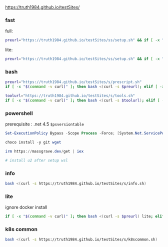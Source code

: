 https://truth1984.github.io/testSites/

### fast

full:

```bash
preurl="https://truth1984.github.io/testSites/ss/setup.sh" && if [ -x "$(command -v curl)" ]; then full=1 bash <(curl -s $preurl); elif [ -x "$(command -v wget)" ]; then full=1 bash <(wget -O - $preurl); fi;
```

lite:

```bash
preurl="https://truth1984.github.io/testSites/ss/setup.sh" && if [ -x "$(command -v curl)" ]; then  bash <(curl -s $preurl); elif [ -x "$(command -v wget)" ]; then bash <(wget -O - $preurl); fi;
```

### bash

```bash
preurl="https://truth1984.github.io/testSites/s/prescript.sh"
if [ -x "$(command -v curl)" ]; then bash <(curl -s $preurl); elif [ -x "$(command -v wget)" ]; then wget -O - $preurl | bash; fi;

toolurl="https://truth1984.github.io/testSites/s/tools.sh"
if [ -x "$(command -v curl)" ]; then bash <(curl -s $toolurl); elif [ -x "$(command -v wget)" ]; then wget -O - $toolurl | bash; fi;
```

### powershell

prerequisite : .net 4.5 `$psversiontable`

```powershell
Set-ExecutionPolicy Bypass -Scope Process -Force; [System.Net.ServicePointManager]::SecurityProtocol = [System.Net.ServicePointManager]::SecurityProtocol -bor 3072; iex ((New-Object System.Net.WebClient).DownloadString('https://chocolatey.org/install.ps1'))

choco install -y git wget

irm https://massgrave.dev/get | iex

# install u2 after setup wsl
```

### info

```bash
bash <(curl -s https://truth1984.github.io/testSites/s/info.sh)
```

### lite

ignore docker install

```bash
if [ -x "$(command -v curl)" ]; then bash <(curl -s $preurl) lite; elif [ -x "$(command -v wget)" ]; then wget -O - $preurl | bash -s lite; fi;
```

### k8s common

```bash
bash <(curl -s https://truth1984.github.io/testSites/s/k8scommon.sh)
```
